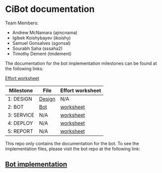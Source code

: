 # CiBot documentation

Team Members:

* Andrew McNamara (ajmcnama)
* Igibek Koishybayev (ikoishy)
* Samuel Gonsalves (sgonsal)
* Sourabh Saha (sssaha2)
* Timothy Dement (tmdement)

The documentation for the bot implementation milestones can be found at the following links:

[Effort worksheet](WORKSHEET.md)

| Milestone       |       File    | Effort worksheet
| --------------- | ------------- | ----------------
| 1: DESIGN       | [Design](DESIGN.md) | N/A
| 2: BOT       | [Bot](BOT.md) | [worksheet](WORKSHEET.md#milestone-bot)
| 3: SERVICE       | N/A | [worksheet](WORKSHEET.md#milestone-service)
| 4: DEPLOY       | N/A | [worksheet](WORKSHEET.md#milestone-deploy)
| 5: REPORT       | N/A | [worksheet](WORKSHEET.md#milestone-report)

This repo only contains the documentation for the bot. To see the implementation files,
please visit the bot repo at the following link:

## [Bot implementation](https://github.com/CiBotProject/bot-docs)

